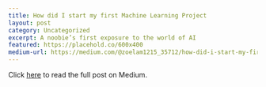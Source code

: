 ```yaml
---
title: How did I start my first Machine Learning Project
layout: post
category: Uncategorized
excerpt: A noobie’s first exposure to the world of AI
featured: https://placehold.co/600x400
medium-url: https://medium.com/@zoelam1215_35712/how-did-i-start-my-first-machine-learning-project-b05c6c31bc57
---
```

Click [here](https://medium.com/@zoelam1215_35712/how-did-i-start-my-first-machine-learning-project-b05c6c31bc57) to read the full post on Medium.
